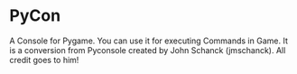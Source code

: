 # PyCon
A Console for Pygame. You can use it for executing Commands in Game. It is a conversion from Pyconsole created by John Schanck  (jmschanck). All credit goes to him!
